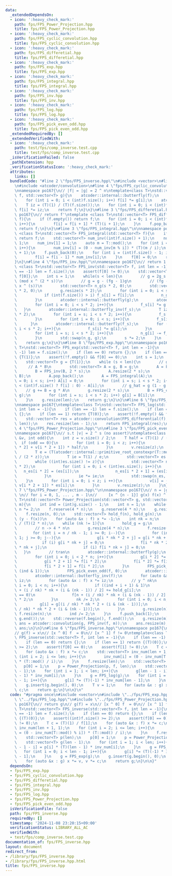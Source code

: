 ```yaml
---
data:
  _extendedDependsOn:
  - icon: ':heavy_check_mark:'
    path: fps/FPS_Power_Projection.hpp
    title: fps/FPS_Power_Projection.hpp
  - icon: ':heavy_check_mark:'
    path: fps/FPS_cyclic_convolution.hpp
    title: fps/FPS_cyclic_convolution.hpp
  - icon: ':heavy_check_mark:'
    path: fps/FPS_differetial.hpp
    title: fps/FPS_differetial.hpp
  - icon: ':heavy_check_mark:'
    path: fps/FPS_exp.hpp
    title: fps/FPS_exp.hpp
  - icon: ':heavy_check_mark:'
    path: fps/FPS_integral.hpp
    title: fps/FPS_integral.hpp
  - icon: ':heavy_check_mark:'
    path: fps/FPS_inv.hpp
    title: fps/FPS_inv.hpp
  - icon: ':heavy_check_mark:'
    path: fps/FPS_log.hpp
    title: fps/FPS_log.hpp
  - icon: ':heavy_check_mark:'
    path: fps/FPS_pick_even_odd.hpp
    title: fps/FPS_pick_even_odd.hpp
  _extendedRequiredBy: []
  _extendedVerifiedWith:
  - icon: ':heavy_check_mark:'
    path: test/fps/comp_inverse.test.cpp
    title: test/fps/comp_inverse.test.cpp
  _isVerificationFailed: false
  _pathExtension: hpp
  _verificationStatusIcon: ':heavy_check_mark:'
  attributes:
    links: []
  bundledCode: "#line 2 \"fps/FPS_inverse.hpp\"\n#include <vector>\n#line 3 \"fps/FPS_exp.hpp\"\
    \n#include <atcoder/convolution>\n#line 4 \"fps/FPS_cyclic_convolution.hpp\"\n\
    \nnamespace po167{\n// |f| = |g| = 2 ^ n\ntemplate<class T>\nstd::vector<T> FPS_cyclic_convolution(std::vector<T>\
    \ f, std::vector<T> g){\n    atcoder::internal::butterfly(f);\n    atcoder::internal::butterfly(g);\n\
    \    for (int i = 0; i < (int)f.size(); i++) f[i] *= g[i];\n    atcoder::internal::butterfly_inv(f);\n\
    \    T iz = (T)(1) / (T)(f.size());\n    for (int i = 0; i < (int)f.size(); i++)\
    \ f[i] *= iz;\n    return f;\n}\n}\n#line 3 \"fps/FPS_differetial.hpp\"\n\nnamespace\
    \ po167{\n// return f'\ntemplate <class T>\nstd::vector<T> FPS_differential(std::vector<T>\
    \ f){\n    if (f.empty()) return f;\n    for (int i = 0; i < (int)f.size() - 1;\
    \ i++){\n        f[i] = f[i + 1] * (T)(i + 1);\n    }\n    f.pop_back();\n   \
    \ return f;\n}\n}\n#line 3 \"fps/FPS_integral.hpp\"\n\nnamespace po167{\ntemplate\
    \ <class T>\nstd::vector<T> FPS_integral(std::vector<T> f){\n    if (f.empty())\
    \ return f;\n    std::vector<T> num_inv((int)f.size() + 1);\n    num_inv[0] =\
    \ 1;\n    num_inv[1] = 1;\n    auto m = T::mod();\n    for (int i = 2; i <= (int)f.size();\
    \ i++){\n        num_inv[i] = (0 - num_inv[m % i]) * (T)(m / i);\n    }\n    f.reserve((int)f.size()\
    \ + 1);\n    f.push_back(0);\n    for (int i = (int)f.size() - 1; i > 0; i--){\n\
    \        f[i] = f[i - 1] * num_inv[i];\n    }\n    f[0] = 0;\n    return f;\n\
    }\n}\n#line 4 \"fps/FPS_inv.hpp\"\n\nnamespace po167{\n// return 1 / f\ntemplate\
    \ <class T>\nstd::vector<T> FPS_inv(std::vector<T> f, int len = -1){\n    if (len\
    \ == -1) len = f.size();\n    assert(f[0] != 0);\n    std::vector<T> g = {1 /\
    \ f[0]};\n    int s = 1;\n    while(s < len){\n        // g = 2g_s - f(g_s)^2\
    \ (mod x ^ (2 * s))\n        // g = g - (fg - 1)g\n        // (fg - 1) = 0 (mod\
    \ x ^ (s))\n        std::vector<T> n_g(s * 2, 0);\n        std::vector<T> f_s(s\
    \ * 2, 0);\n        g.resize(s * 2);\n        for (int i = 0; i < s * 2; i++){\n\
    \            if (int(f.size()) > i) f_s[i] = f[i];\n            n_g[i] = g[i];\n\
    \        }\n        atcoder::internal::butterfly(g);\n        atcoder::internal::butterfly(f_s);\n\
    \        for (int i = 0; i < s * 2; i++){\n            f_s[i] *= g[i];\n     \
    \   }\n        atcoder::internal::butterfly_inv(f_s);\n        T iz = 1 / (T)(s\
    \ * 2);\n        for (int i = s; i < s * 2; i++){\n            f_s[i] *= iz;\n\
    \        }\n        for (int i = 0; i < s; i++){\n            f_s[i] = 0;\n  \
    \      }\n        atcoder::internal::butterfly(f_s);\n        for (int i = 0;\
    \ i < s * 2; i++){\n            f_s[i] *= g[i];\n        }\n        atcoder::internal::butterfly_inv(f_s);\n\
    \        for (int i = s; i < s * 2; i++){\n            n_g[i] -= f_s[i] * iz;\n\
    \        }\n        std::swap(n_g, g);\n        s *= 2;\n    }\n    g.resize(len);\n\
    \    return g;\n}\n}\n#line 8 \"fps/FPS_exp.hpp\"\n\nnamespace po167{\ntemplate<class\
    \ T>\nstd::vector<T> FPS_exp(std::vector<T> f, int len = -1){\n    if (len ==\
    \ -1) len = f.size();\n    if (len == 0) return {};\n    if (len == 1) return\
    \ {T(1)};\n    assert(!f.empty() && f[0] == 0);\n    int s = 1;\n    // simple\n\
    \    std::vector<T> g = {T(1)};\n    while (s < len){\n        // g' / g\n   \
    \     // A * B\n        std::vector<T> A = g, B = g;\n        A = FPS_differential(A);\n\
    \        B = FPS_inv(B, 2 * s);\n        A.resize(2 * s);\n        A = FPS_cyclic_convolution(A,\
    \ B);\n        A.pop_back();\n        A = FPS_integral(A);\n        for (int i\
    \ = 0; i < s; i++) A[i] = 0;\n        for (int i = s; i < s * 2; i++) A[i] = (i\
    \ < (int)f.size() ? f[i] : 0) - A[i];\n        // g_hat = g (1 - g + f)\n    \
    \    // g += B = g * A\n        g.resize(2 * s);\n        B = FPS_cyclic_convolution(A,\
    \ g);\n        for (int i = s; i < s * 2; i++) g[i] = B[i];\n        s *= 2;\n\
    \    }\n    g.resize(len);\n    return g;\n}\n}\n#line 6 \"fps/FPS_log.hpp\"\n\
    \nnamespace po167{\ntemplate<class T>\nstd::vector<T> FPS_log(std::vector<T> f,\
    \ int len = -1){\n    if (len == -1) len = f.size();\n    if (len == 0) return\
    \ {};\n    if (len == 1) return {T(0)};\n    assert(!f.empty() && f[0] == 1);\n\
    \    std::vector<T> res = atcoder::convolution(FPS_differential(f), FPS_inv(f,\
    \ len));\n    res.resize(len - 1);\n    return FPS_integral(res);\n}\n}\n#line\
    \ 4 \"fps/FPS_Power_Projection.hpp\"\n\n#line 3 \"fps/FPS_pick_even_odd.hpp\"\n\
    \nnamespace po167{\n// s.t |v| = 2 ^ s (no assert)\ntemplate<class T>\nvoid FPS_pick_even_odd(std::vector<T>\
    \ &v, int odd){\n    int z = v.size() / 2;\n    T half = (T)(1) / (T)(2);\n  \
    \  if (odd == 0){\n        for (int i = 0; i < z; i++){\n            v[i] = (v[i\
    \ * 2] + v[i * 2 + 1]) * half;\n        }\n        v.resize(z);\n    } else {\n\
    \        T e = (T(atcoder::internal::primitive_root_constexpr(T::mod()))).pow(T::mod()\
    \ / (2 * z));\n        T ie = T(1) / e;\n        std::vector<T> es = {half};\n\
    \        while ((int)es.size() != z){\n            std::vector<T> n_es((int)es.size()\
    \ * 2);\n            for (int i = 0; i < (int)es.size(); i++){\n             \
    \   n_es[i * 2] = (es[i]);\n                n_es[i * 2 + 1] = (es[i] * ie);\n\
    \            }\n            ie *= ie;\n            std::swap(n_es, es);\n    \
    \    }\n        for (int i = 0; i < z; i ++){\n            v[i] = (v[i * 2] -\
    \ v[i * 2 + 1]) * es[i];\n        }\n        v.resize(z);\n    }\n}\n}\n#line\
    \ 7 \"fps/FPS_Power_Projection.hpp\"\n\nnamespace po167{\n// n = |g|\n// return\
    \ \n// for i = 0, 1, ... , m - 1\n//     [x ^ {n - 1}] g(x) f(x) ^ i\ntemplate<class\
    \ T>\nstd::vector<T> Power_Projection(std::vector<T> g, std::vector<T> f, int\
    \ m){\n    int ind = (int)g.size() - 1;\n    int n = 1;\n    while(n < (int)g.size())\
    \ n *= 2;\n    f.reserve(4 * n);\n    g.reserve(4 * n);\n    g.resize(n, 0);\n\
    \    f.resize(n, 0);\n    std::vector<T> hold_f(n), hold_g(n);\n    // g(x) /\
    \ (y - f(x))\n    for (auto &x : f) x *= -1;\n    int nk = n;\n    T iz = (T)(1)\
    \ / (T)(2 * n);\n    while (nk != 1){\n        hold_g = g;\n        hold_f = f;\n\
    \        // n -> 4 * n\n        g.resize(4 * n);\n        f.resize(4 * n);\n \
    \       for (int i = n / nk - 1; i >= 0; i--){\n            for (int j = nk -\
    \ 1; j >= 0; j--){\n                g[i * nk * 2 + j] = g[i * nk + j];\n     \
    \           if (i) g[i * nk + j] = 0;\n                f[i * nk * 2 + j] = f[i\
    \ * nk + j];\n                if (i) f[i * nk + j] = 0;\n            }\n     \
    \   }\n        // tran\n        atcoder::internal::butterfly(g);\n        atcoder::internal::butterfly(f);\n\
    \        for (int i = 0; i < 2 * n; i++){\n            g[i * 2] *= f[i * 2 + 1];\n\
    \            g[i * 2 + 1] *= f[i * 2];\n            f[i * 2] *= f[i * 2 + 1];\n\
    \            f[i * 2 + 1] = f[i * 2];\n        }\n        FPS_pick_even_odd(g,\
    \ (ind & 1));\n        FPS_pick_even_odd(f, 0);\n        atcoder::internal::butterfly_inv(g);\n\
    \        atcoder::internal::butterfly_inv(f);\n        for (auto &x : g) x *=\
    \ iz;\n        for (auto &x : f) x *= iz;\n        // y ^ nk\n        for (int\
    \ i = 0; i < n; i++){\n            if ((ind + i + 1) & 1)\n                g[n\
    \ + (i / nk) * nk + (i & (nk - 1)) / 2] += hold_g[i];\n            if ((i & 1)\
    \ == 0)\n                f[n + (i / nk) * nk + (i & (nk - 1)) / 2] += hold_f[i]\
    \ * 2;\n        }\n        nk /= 2;\n        for (int i = 0; i < n; i++){\n  \
    \          g[i] = g[(i / nk) * nk * 2 + (i & (nk - 1))];\n            f[i] = f[(i\
    \ / nk) * nk * 2 + (i & (nk - 1))];\n        }\n        g.resize(n);\n       \
    \ f.resize(n);\n        ind /= 2;\n    }\n    f.push_back(1);\n    std::reverse(g.begin(),\
    \ g.end());\n    std::reverse(f.begin(), f.end());\n    g.resize(m);\n    std::vector<T>\
    \ ans = atcoder::convolution(g, FPS_inv(f, m));\n    ans.resize(m);\n    return\
    \ ans;\n}\n}\n#line 6 \"fps/FPS_inverse.hpp\"\n\nnamespace po167{\n// return g\n\
    // g(f) = x\n// [x ^ 0] f  = 0\n// [x ^ 1] f != 0\ntemplate<class T>\nstd::vector<T>\
    \ FPS_inverse(std::vector<T> f, int len = -1){\n    if (len == -1) len = f.size();\n\
    \    if (len == 0) return {};\n    if (len == 1) return {(T)(0)};\n    assert((int)f.size()\
    \ >= 2);\n    assert(f[0] == 0);\n    assert(f[1] != 0);\n    T c = (T)(1) / f[1];\n\
    \    for (auto &x : f) x *= c;\n    std::vector<T> inv_num(len + 1, 1);\n    for\
    \ (int i = 2; i <= len; i++){\n        inv_num[i] = (0 - inv_num[T::mod() % i])\
    \ * (T::mod() / i);\n    }\n    f.resize(len);\n    std::vector<T> p(len);\n \
    \   p[0] = 1;\n    p = Power_Projection(p, f, len);\n    std::vector<T> g(len\
    \ - 1);\n    for (int i = 1; i < len; i++){\n        g[len - 1 - i] = p[i] * (T)(len\
    \ - 1) * inv_num[i];\n    }\n    g = FPS_log(g);\n    for (int i = 0; i < len\
    \ - 1; i++){\n        g[i] *= (T)(-1) * inv_num[len - 1];\n    }\n    g = FPS_exp(g);\n\
    \    g.insert(g.begin(), 0);\n    T v = 1;\n    for (auto &x : g) x *= v, v *=\
    \ c;\n    return g;\n}\n\n}\n"
  code: "#pragma once\n#include <vector>\n#include \"../fps/FPS_exp.hpp\"\n#include\
    \ \"../fps/FPS_log.hpp\"\n#include \"../fps/FPS_Power_Projection.hpp\"\n\nnamespace\
    \ po167{\n// return g\n// g(f) = x\n// [x ^ 0] f  = 0\n// [x ^ 1] f != 0\ntemplate<class\
    \ T>\nstd::vector<T> FPS_inverse(std::vector<T> f, int len = -1){\n    if (len\
    \ == -1) len = f.size();\n    if (len == 0) return {};\n    if (len == 1) return\
    \ {(T)(0)};\n    assert((int)f.size() >= 2);\n    assert(f[0] == 0);\n    assert(f[1]\
    \ != 0);\n    T c = (T)(1) / f[1];\n    for (auto &x : f) x *= c;\n    std::vector<T>\
    \ inv_num(len + 1, 1);\n    for (int i = 2; i <= len; i++){\n        inv_num[i]\
    \ = (0 - inv_num[T::mod() % i]) * (T::mod() / i);\n    }\n    f.resize(len);\n\
    \    std::vector<T> p(len);\n    p[0] = 1;\n    p = Power_Projection(p, f, len);\n\
    \    std::vector<T> g(len - 1);\n    for (int i = 1; i < len; i++){\n        g[len\
    \ - 1 - i] = p[i] * (T)(len - 1) * inv_num[i];\n    }\n    g = FPS_log(g);\n \
    \   for (int i = 0; i < len - 1; i++){\n        g[i] *= (T)(-1) * inv_num[len\
    \ - 1];\n    }\n    g = FPS_exp(g);\n    g.insert(g.begin(), 0);\n    T v = 1;\n\
    \    for (auto &x : g) x *= v, v *= c;\n    return g;\n}\n\n}"
  dependsOn:
  - fps/FPS_exp.hpp
  - fps/FPS_cyclic_convolution.hpp
  - fps/FPS_differetial.hpp
  - fps/FPS_integral.hpp
  - fps/FPS_inv.hpp
  - fps/FPS_log.hpp
  - fps/FPS_Power_Projection.hpp
  - fps/FPS_pick_even_odd.hpp
  isVerificationFile: false
  path: fps/FPS_inverse.hpp
  requiredBy: []
  timestamp: '2024-11-08 23:20:15+09:00'
  verificationStatus: LIBRARY_ALL_AC
  verifiedWith:
  - test/fps/comp_inverse.test.cpp
documentation_of: fps/FPS_inverse.hpp
layout: document
redirect_from:
- /library/fps/FPS_inverse.hpp
- /library/fps/FPS_inverse.hpp.html
title: fps/FPS_inverse.hpp
---
```

